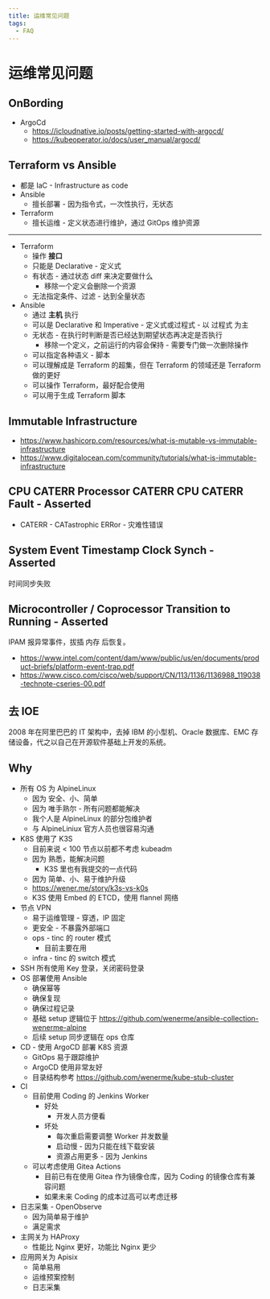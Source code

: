 ```yaml
---
title: 运维常见问题
tags:
  - FAQ
---
```


# 运维常见问题

## OnBording

- ArgoCd
  - https://icloudnative.io/posts/getting-started-with-argocd/
  - https://kubeoperator.io/docs/user_manual/argocd/

## Terraform vs Ansible

- 都是 IaC - Infrastructure as code
- Ansible
  - 擅长部署 - 因为指令式，一次性执行，无状态
- Terraform
  - 擅长运维 - 定义状态进行维护，通过 GitOps 维护资源

---

- Terraform
  - 操作 **接口**
  - 只能是 Declarative - 定义式
  - 有状态 - 通过状态 diff 来决定要做什么
    - 移除一个定义会删除一个资源
  - 无法指定条件、过滤 - 达到全量状态
- Ansible
  - 通过 **主机** 执行
  - 可以是 Declarative 和 Imperative - 定义式或过程式 - 以 过程式 为主
  - 无状态 - 在执行时判断是否已经达到期望状态再决定是否执行
    - 移除一个定义，之前运行的内容会保持 - 需要专门做一次删除操作
  - 可以指定各种语义 - 脚本
  - 可以理解成是 Terraform 的超集，但在 Terraform 的领域还是 Terraform 做的更好
  - 可以操作 Terraform，最好配合使用
  - 可以用于生成 Terraform 脚本

## Immutable Infrastructure

- https://www.hashicorp.com/resources/what-is-mutable-vs-immutable-infrastructure
- https://www.digitalocean.com/community/tutorials/what-is-immutable-infrastructure

## CPU CATERR Processor CATERR CPU CATERR Fault - Asserted

- CATERR - CATastrophic ERRor - 灾难性错误

## System Event Timestamp Clock Synch - Asserted

时间同步失败

## Microcontroller / Coprocessor Transition to Running - Asserted

IPAM 报异常事件，拔插 内存 后恢复。

- https://www.intel.com/content/dam/www/public/us/en/documents/product-briefs/platform-event-trap.pdf
- https://www.cisco.com/cisco/web/support/CN/113/1136/1136988_119038-technote-cseries-00.pdf

## 去 IOE

2008 年在阿里巴巴的 IT 架构中，去掉 IBM 的小型机、Oracle 数据库、EMC 存储设备，代之以自己在开源软件基础上开发的系统。

## Why

- 所有 OS 为 AlpineLinux
  - 因为 安全、小、简单
  - 因为 唯手熟尔 - 所有问题都能解决
  - 我个人是 AlpineLinux 的部分包维护者
  - 与 AlpineLiniux 官方人员也很容易沟通
- K8S 使用了 K3S
  - 目前来说 < 100 节点以前都不考虑 kubeadm
  - 因为 熟悉，能解决问题
    - K3S 里也有我提交的一点代码
  - 因为 简单、小、易于维护升级
  - https://wener.me/story/k3s-vs-k0s
  - K3S 使用 Embed 的 ETCD，使用 flannel 网络
- 节点 VPN
  - 易于运维管理 - 穿透，IP 固定
  - 更安全 - 不暴露外部端口
  - ops - tinc 的 router 模式
    - 目前主要在用
  - infra - tinc 的 switch 模式
- SSH 所有使用 Key 登录，关闭密码登录
- OS 部署使用 Ansible
  - 确保幂等
  - 确保复现
  - 确保过程记录
  - 基础 setup 逻辑位于 https://github.com/wenerme/ansible-collection-wenerme-alpine
  - 后续 setup 同步逻辑在 ops 仓库
- CD - 使用 ArgoCD 部署 K8S 资源
  - GitOps 易于跟踪维护
  - ArgoCD 使用非常友好
  - 目录结构参考 https://github.com/wenerme/kube-stub-cluster
- CI
  - 目前使用 Coding 的 Jenkins Worker
    - 好处
      - 开发人员方便看
    - 坏处
      - 每次重启需要调整 Worker 并发数量
      - 启动慢 - 因为只能在线下载安装
      - 资源占用更多 - 因为 Jenkins
  - 可以考虑使用 Gitea Actions
    - 目前已有在使用 Gitea 作为镜像仓库，因为 Coding 的镜像仓库有兼容问题
    - 如果未来 Coding 的成本过高可以考虑迁移
- 日志采集 - OpenObserve
  - 因为简单易于维护
  - 满足需求
- 主网关为 HAProxy
  - 性能比 Nginx 更好，功能比 Nginx 更少
- 应用网关为 Apisix
  - 简单易用
  - 运维预案控制
  - 日志采集
